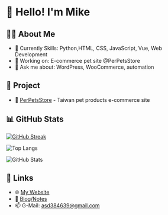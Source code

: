 # 👋 Hello! I'm Mike

## 🧑‍💻 About Me
- 🌱 Currently Skills: Python,HTML, CSS, JavaScript, Vue, Web Development
- 💼 Working on: E-commerce pet site @PerPetsStore
- 💬 Ask me about: WordPress, WooCommerce, automation

## 🚀 Project
- 🐾 [PerPetsStore](https://perpetsstore.com/) - Taiwan pet products e-commerce site

## 📊 GitHub Stats
[![GitHub Streak](https://streak-stats.demolab.com?user=MikeYC-Wang&theme=tokyonight&hide_border=true)](https://git.io/streak-stats)

![Top Langs](https://github-readme-stats.vercel.app/api/top-langs/?username=MikeYC-Wang&layout=compact&theme=gruvbox)

![GitHub Stats](https://github-readme-stats.vercel.app/api?username=MikeYC-Wang&show_icons=true&theme=radical)



## 🔗 Links
- 🌐 [My Website](https://perpetsstore.com)
- 📝 [Blog/Notes](https://你的部落格網址)
- 📫 G-Mail: asd384639@gmail.com
